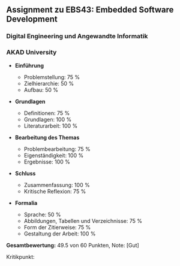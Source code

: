 ## Assignment zu EBS43: Embedded Software Development
### Digital Engineering und Angewandte Informatik
### AKAD University

- **Einführung**
   - Problemstellung:                           75 %
   - Zielhierarchie:                            50 %
   - Aufbau:                                    50 %

- **Grundlagen**
   - Definitionen:                              75 %
   - Grundlagen:                               100 %
   - Literaturarbeit:                          100 %

- **Bearbeitung des Themas**
   - Problembearbeitung:                        75 %
   - Eigenständigkeit:                         100 %
   - Ergebnisse:                               100 %

- **Schluss**
   - Zusammenfassung:                          100 %
   - Kritische Reflexion:                       75 %

- **Formalia**
   - Sprache:                                   50 %
   - Abbildungen, Tabellen und Verzeichnisse:   75 %
   - Form der Zitierweise:                      75 %
   - Gestaltung der Arbeit:                    100 %

**Gesamtbewertung:** 49.5 von 60 Punkten, Note: [Gut]

Kritikpunkt:
